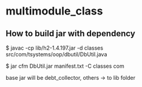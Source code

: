 # multimodule_class
## How to build jar with dependency
$ javac -cp lib/h2-1.4.197.jar -d classes src/com/tsystems/oop/dbutil/DbUtil.java

$ jar cfm DbUtil.jar manifest.txt -C classes com

base jar will be debt_collector, others -> to lib folder
